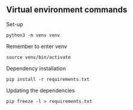 ## Virtual environment commands

Set-up
```
python3 -m venv venv
```

Remember to enter venv
```
source venv/bin/activate
```

Dependency installation
```
pip install -r requirements.txt
```

Updating the dependencies
```
pip freeze -l > requirements.txt
```
